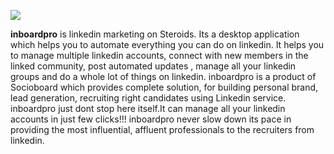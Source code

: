 ![](http://i.imgur.com/q7EOFFc.png)


**inboardpro** is linkedin marketing on Steroids. Its a desktop application which helps you to automate everything you can do on linkedin. It helps you to manage multiple linkedin accounts, connect with new members in the linked community, post automated updates , manage all your linkedin groups and do a whole lot of things on linkedin.
inboardpro is a product of Socioboard which provides complete solution, for building personal brand, lead generation, recruiting right candidates using Linkedin service.  
inboardpro just dont stop here itself.It can manage all your linkedin accounts in just few clicks!!!
inboardpro never slow down its pace in providing the most influential, affluent professionals to the recruiters from linkedin.

